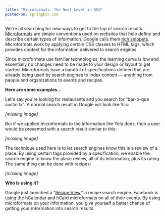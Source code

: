 ```yaml
---
title: "Microformats: The Next Level in SEO"
posted-on: springbox.com
---
```


We're all searching for new ways to get to the top of search results. [Microformats](http://microformats.org/about) are simple conventions used on websites that help define and describe certain types of information. Google calls them [rich snippets](http://www.google.com/support/webmasters/bin/answer.py?answer=99170). Microformats work by applying certain CSS classes to HTML tags, which provides context for the information delivered to search engines.

Since microformats use familiar technologies, the learning curve is low and essentially no changes need to be made to your design or layout to get started. Microformats have a handful of specifications defined that are already being used by search engines to index content — anything from people and organizations to events and recipes.

**Here are some examples...**

Let's say you're looking for restaurants and you search for "bar-b-que austin tx". A normal search result in Google will look like this:

*[missing image]*

But if we applied microformats to the information like Yelp does, then a user would be presented with a search result similar to this:

*[missing image]*

The technique used here is to let search engines know this is a review of a place. By using certain tags provided by a specification, we enable the search engine to know the place review, all of its information, plus its rating. The same thing can be done with recipes:

*[missing image]*

**Who is using it?**

Google just launched a "[Recipe View,](http://www.google.com/landing/recipes/)" a recipe search engine. Facebook is using the hCalendar and hCard microformats on all of their events. By using microformats on your information, you give yourself a better chance of getting your information into search results.